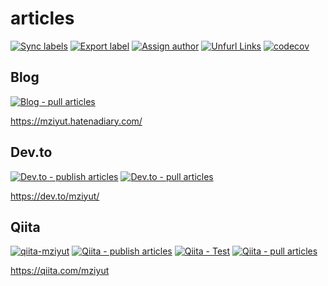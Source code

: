 # articles

[![Sync labels](https://github.com/mziyut/qiita-articles/actions/workflows/label_sync.yml/badge.svg?branch=main)](https://github.com/mziyut/qiita-articles/actions/workflows/label_sync.yml)
[![Export label](https://github.com/mziyut/qiita-articles/actions/workflows/label_export.yml/badge.svg?branch=main)](https://github.com/mziyut/qiita-articles/actions/workflows/label_export.yml) [![Assign author](https://github.com/mziyut/articles/actions/workflows/assign_author.yml/badge.svg?branch=main)](https://github.com/mziyut/articles/actions/workflows/assign_author.yml) [![Unfurl Links](https://github.com/mziyut/articles/actions/workflows/unfurl_links.yml/badge.svg)](https://github.com/mziyut/articles/actions/workflows/unfurl_links.yml) [![codecov](https://codecov.io/gh/mziyut/articles/branch/main/graph/badge.svg?token=JD40AF27P5)](https://codecov.io/gh/mziyut/articles)

## Blog

[![Blog - pull articles](https://github.com/mziyut/articles/actions/workflows/blog_pull_articles.yml/badge.svg)](https://github.com/mziyut/articles/actions/workflows/blog_pull_articles.yml)

https://mziyut.hatenadiary.com/

## Dev.to

[![Dev.to - publish articles](https://github.com/mziyut/articles/actions/workflows/devto_publish_articles.yml/badge.svg)](https://github.com/mziyut/articles/actions/workflows/devto_publish_articles.yml) [![Dev.to - pull articles](https://github.com/mziyut/articles/actions/workflows/devto_pull_articles.yml/badge.svg)](https://github.com/mziyut/articles/actions/workflows/devto_pull_articles.yml)

https://dev.to/mziyut/

## Qiita

[![qiita-mziyut](https://img.shields.io/badge/qiita-mziyut-green)](https://qiita.com/mziyut)
[![Qiita - publish articles](https://github.com/mziyut/articles/actions/workflows/qiita_publish_articles.yml/badge.svg?branch=main)](https://github.com/mziyut/articles/actions/workflows/qiita_publish_articles.yml)
[![Qiita - Test](https://github.com/mziyut/articles/actions/workflows/qiita_test.yml/badge.svg?branch=main)](https://github.com/mziyut/articles/actions/workflows/qiita_test.yml)
[![Qiita - pull articles](https://github.com/mziyut/articles/actions/workflows/qiita_pull_articles.yml/badge.svg?branch=main)](https://github.com/mziyut/articles/actions/workflows/qiita_pull_articles.yml)

https://qiita.com/mziyut
